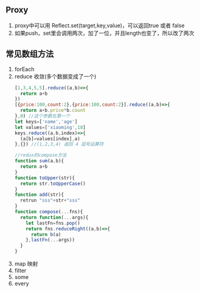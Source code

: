 ## Proxy

1. proxy中可以用 Reflect.set(target,key,value)，可以返回true 或者 false
2. 如果push，set里会调用两次，加了一位，并且length也变了，所以改了两次

## 常见数组方法
1. forEach
2. reduce 收敛(多个数据变成了一个)
    ```javascript
    [1,3,4,5,5].reduce((a,b)=>{
      return a+b
    })
    [{price:100,count:2},{price:100,count:2}].reduce((a,b)=>{
      return a+b.price*b.count
    },0) //这个参数在第一个
    let keys=['name','age']
    let values=['xiaoming',18]
    keys.reduce((a,b,index)=>{
      (a[b]=values[index],a)
    },{}) //(1,2,3,4) 返回 4 逗号运算符

    //redux的compose方法
    function sum(a,b){
      return a+b
    }
    function toUpper(str){
      return str.toUpperCase()
    }
    function add(str){
      retrun "sss"+str+"sss"
    }
    function compose(...fns){
      return function(...args){
        let lastFn=fns.pop()
        return fns.reduceRight((a,b)=>{
          return b(a)
        },lastFn(...args))
      }
    }
    ```
3. map 映射
4. filter
5. some
6. every
